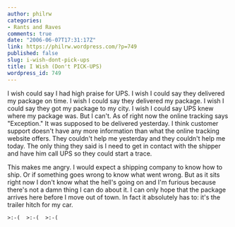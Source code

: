 ```yaml
---
author: philrw
categories:
- Rants and Raves
comments: true
date: "2006-06-07T17:31:17Z"
link: https://philrw.wordpress.com/?p=749
published: false
slug: i-wish-dont-pick-ups
title: I Wish (Don't PICK-UPS)
wordpress_id: 749
---
```


I wish could say I had high praise for UPS. I wish I could say they delivered my package on time. I wish I could say they delivered my package. I wish I could say they got my package to my city. I wish I could say UPS knew where my package was. But I can't. As of right now the online tracking says "Exception." It was supposed to be delivered yesterday. I think customer support doesn't have any more information than what the online tracking website offers. They couldn't help me yesterday and they couldn't help me today. The only thing they said is I need to get in contact with the shipper and have him call UPS so they could start a trace.

This makes me angry. I would expect a shipping company to know how to ship. Or if something goes wrong to know what went wrong. But as it sits right now I don't know what the hell's going on and I'm furious because there's not a damn thing I can do about it. I can only hope that the package arrives here before I move out of town. In fact it absolutely has to: it's the trailer hitch for my car.

`>:-(  >:-(  >:-( `
